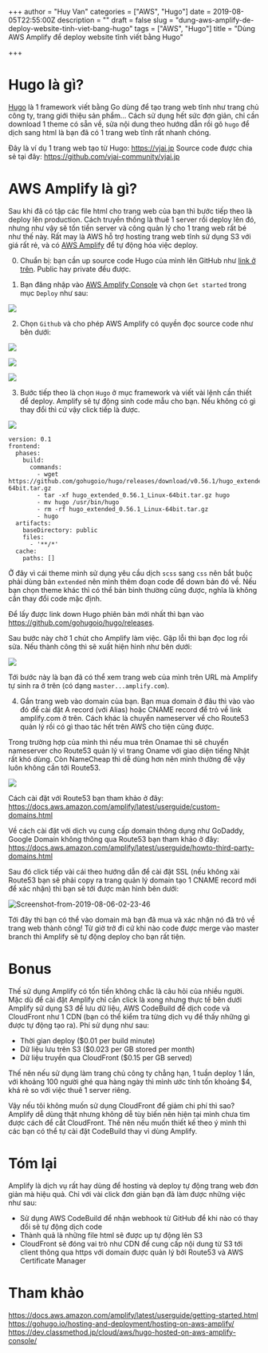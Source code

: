 +++
author = "Huy Van"
categories = ["AWS", "Hugo"]
date = 2019-08-05T22:55:00Z
description = ""
draft = false
slug = "dung-aws-amplify-de-deploy-website-tinh-viet-bang-hugo"
tags = ["AWS", "Hugo"]
title = "Dùng AWS Amplify để deploy website tĩnh viết bằng Hugo"

+++


# Hugo là gì?
[Hugo](https://gohugo.io/) là 1 framework viết bằng Go dùng để tạo trang web tĩnh như trang chủ công ty, trang giới thiệu sản phẩm... Cách sử dụng hết sức đơn giản, chỉ cần download 1 theme có sẵn về, sửa nội dung theo hướng dẫn rồi gõ `hugo` để dịch sang html là bạn đã có 1 trang web tĩnh rất nhanh chóng. 

Đây là ví dụ 1 trang web tạo từ Hugo: https://vjai.jp
Source code được chia sẻ tại đây: https://github.com/vjai-community/vjai.jp 

# AWS Amplify là gì?
Sau khi đã có tập các file html cho trang web của bạn thì bước tiếp theo là deploy lên production. Cách truyền thống là thuê 1 server rồi deploy lên đó, nhưng như vậy sẽ tốn tiền server và công quản lý cho 1 trang web rất bé như thế này. Rất may là AWS hỗ trợ hosting trang web tĩnh sử dụng S3 với giá rất rẻ, và có [AWS Amplify](https://aws.amazon.com/amplify/) để tự động hóa việc deploy. 

0. Chuẩn bị: bạn cần up source code Hugo của mình lên GitHub như [link ở trên](https://github.com/vjai-community/vjai.jp). Public hay private đều được.

1. Bạn đăng nhập vào [AWS Amplify Console](https://console.aws.amazon.com/amplify/home) và chọn `Get started` trong mục `Deploy` như sau:

![](/content/images/2019/07/amplify_start.png)

2. Chọn `Github` và cho phép AWS Amplify có quyền đọc source code như bên dưới:

![](/content/images/2019/07/connect_github.png)

![](/content/images/2019/07/github_allow.png)

![](/content/images/2019/07/github_success.png)

3. Bước tiếp theo là chọn `Hugo` ở mục framework và viết vài lệnh cần thiết để deploy. Amplify sẽ tự động sinh code mẫu cho bạn. Nếu không có gì thay đổi thì cứ vậy click tiếp là được.  

![](/content/images/2019/07/build_settings.png)

```
version: 0.1
frontend:
  phases:
    build:
      commands:
        - wget https://github.com/gohugoio/hugo/releases/download/v0.56.1/hugo_extended_0.56.1_Linux-64bit.tar.gz
        - tar -xf hugo_extended_0.56.1_Linux-64bit.tar.gz hugo
        - mv hugo /usr/bin/hugo
        - rm -rf hugo_extended_0.56.1_Linux-64bit.tar.gz
        - hugo
  artifacts:
    baseDirectory: public
    files:
      - '**/*'
  cache:
    paths: []
```


Ở đây vì cái theme mình sử dụng yêu cầu dịch `scss` sang `css` nên bắt buộc phải dùng bản `extended` nên mình thêm đoạn code để down bản đó về. Nếu bạn chọn theme khác thì có thể bản bình thường cũng được, nghĩa là không cần thay đổi code mặc định.

Để lấy được link down Hugo phiên bản mới nhất thì bạn vào https://github.com/gohugoio/hugo/releases. 

Sau bước này chờ 1 chút cho Amplify làm việc. Gặp lỗi thì bạn đọc log rồi sửa. Nếu thành công thì sẽ xuất hiện hình như bên dưới:

![](/content/images/2019/07/build.png)

Tới bước này là bạn đã có thể xem trang web của mình trên URL mà Amplify tự sinh ra ở trên (có dạng `master...amplify.com`).

4. Gắn trang web vào domain của bạn. Bạn mua domain ở đâu thì vào vào đó để cài đặt A record (với Alias) hoặc CNAME record để trỏ về link amplify.com ở trên. Cách khác là chuyển nameserver về cho Route53 quản lý rồi có gì thao tác hết trên AWS cho tiện cũng được.

Trong trường hợp của mình thì nếu mua trên Onamae thì sẽ chuyển nameserver cho Route53 quản lý vì trang Oname với giao diện tiếng Nhật rất khó dùng. Còn NameCheap thì dễ dùng hơn nên mình thường để vậy luôn không cần tới Route53. 

![](/content/images/2019/07/add_domain.png)

Cách cài đặt với Route53 bạn tham khảo ở đây: https://docs.aws.amazon.com/amplify/latest/userguide/custom-domains.html

Về cách cài đặt với dịch vụ cung cấp domain thông dụng như GoDaddy, Google Domain không thông qua Route53 bạn tham khảo ở đây: https://docs.aws.amazon.com/amplify/latest/userguide/howto-third-party-domains.html 

Sau đó click tiếp vài cái theo hướng dẫn để cài đặt SSL (nếu không xài Route53 bạn sẽ phải copy ra trang quản lý domain tạo 1 CNAME record mới để xác nhận) thì bạn sẽ tới được màn hình bên dưới:

![Screenshot-from-2019-08-06-02-23-46](/content/images/2019/08/Screenshot-from-2019-08-06-02-23-46.png)

Tới đây thì bạn có thể vào domain mà bạn đã mua và xác nhận nó đã trỏ về trang web thành công! Từ giờ trở đi cứ khi nào code được merge vào master branch thì Amplify sẽ tự động deploy cho bạn rất tiện.

# Bonus
Thế sử dụng Amplify có tốn tiền không chắc là câu hỏi của nhiều người. Mặc dù để cài đặt Amplify chỉ cần click là xong nhưng thực tế  bên dưới Amplify sử dụng S3 để lưu dữ liệu, AWS CodeBuild để dịch code và CloudFront như 1 CDN (bạn có thể kiểm tra từng dịch vụ để thấy những gì được tự động tạo ra). Phí sử dụng như sau:

- Thời gian deploy ($0.01 per build minute)
- Dữ liệu lưu trên S3 ($0.023 per GB stored per month)
- Dữ liệu truyền qua CloudFront ($0.15 per GB served)

Thế nên nếu sử dụng làm trang chủ công ty chẳng hạn, 1 tuần deploy 1 lần, với khoảng 100 người ghé qua hàng ngày thì mình ước tính tốn khoảng $4, khá rẻ so với việc thuê 1 server riêng.

Vậy nếu tôi không muốn sử dụng CloudFront để giảm chi phí thì sao? Amplify dễ dùng thật nhưng không dễ tùy biến nên hiện tại mình chưa tìm được cách để cắt CloudFront. Thế nên nếu muốn thiết kế theo ý mình thì các bạn có thể tự cài đặt CodeBuild thay vì dùng Amplify. 

# Tóm lại
Amplify là dịch vụ rất hay dùng để hosting và deploy tự động trang web đơn giản mà hiệu quả. Chỉ với vài click đơn giản bạn đã làm được những việc như sau:

- Sử dụng AWS CodeBuild để nhận webhook từ GitHub để khi nào có thay đổi sẽ tự động dịch code
- Thành quả là những file html sẽ được up tự động lên S3
- CloudFront sẽ đóng vai trò như CDN để cung cấp nội dung từ S3 tới client thông qua https với domain được quản lý bởi Route53 và AWS Certificate Manager

# Tham khảo
https://docs.aws.amazon.com/amplify/latest/userguide/getting-started.html
https://gohugo.io/hosting-and-deployment/hosting-on-aws-amplify/
https://dev.classmethod.jp/cloud/aws/hugo-hosted-on-aws-amplify-console/


